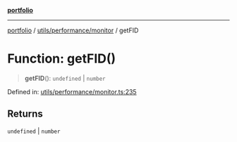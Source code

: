 [**portfolio**](../../../../README.md)

***

[portfolio](../../../../modules.md) / [utils/performance/monitor](../README.md) / getFID

# Function: getFID()

> **getFID**(): `undefined` \| `number`

Defined in: [utils/performance/monitor.ts:235](https://github.com/tnorlund/Portfolio/blob/5c97bcc849fb644a645f57ea445db44c60e6dbda/portfolio/utils/performance/monitor.ts#L235)

## Returns

`undefined` \| `number`
